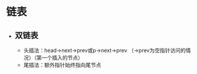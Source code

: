

# 链表
- ## 双链表
  - 头插法：head->next->prev或p->next->prev （->prev为空指针访问的情况）（第一个插入的节点）
  - 尾插法：额外指针始终指向尾节点
  
